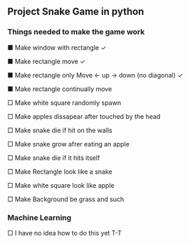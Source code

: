 ## Project Snake Game in python

 ### Things needed to make the game work

  ■ Make window with rectangle ✓

  ■ Make rectangle move ✓
  
  ■ Make rectangle only Move <- up -> down (no diagonal) ✓
    
  ■ Make rectangle continually move 

  □ Make white square randomly spawn 

  □ Make apples dissapear after touched by the head

  □ Make snake die if hit on the walls

  □ Make snake grow afrer eating an apple

  □ Make snake die if it hits itself
  
  □ Make Rectangle look like a snake
  
  □ Make white square look like apple

  □ Make Background be grass and such


### Machine Learning

 □ I have no idea how to do this yet T-T 

